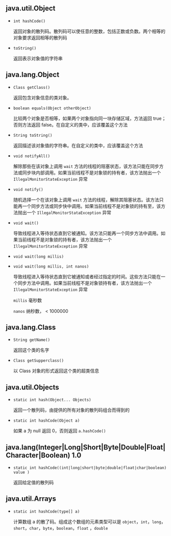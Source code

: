 ## java.util.Object

* `int hashCode()` 		

  返回对象的散列码。散列码可以使任意的整数，包括正数或负数。两个相等的对象要求返回相等的散列码

* `toString()` 		

  返回表示对象值的字符串

## java.lang.Object

* `Class getClass()` 				 

  返回包含对象信息的类对象。

* `boolean equals(Object otherObject)`                                     

  比较两个对象是否相等，如果两个对象指向同一块存储区域，方法返回 true；否则方法返回 false。在自定义的类中，应该覆盖这个方法

* `String toString()`                             

  返回描述该对象值的字符串。在自定义的类中，应该覆盖这个方法

- `void notifyAll()`

  解除那些在该对象上调用 `wait` 方法的线程的阻塞状态，该方法只能在同步方法或同步块内部调用。如果当前线程不是对象锁的持有者，该方法抛出一个 `IllegalMonitorStateException` 异常

- `void notify()`

  随机选择一个在该对象上调用 `wait` 方法的线程，解除其阻塞状态。该方法只能再一个同步方法或同步快中调用。如果当前线程不是对象锁的持有至，该方法抛出一个 `IllegalMonitorStataException` 异常

- `void wait()`

  导致线程进入等待状态直到它被通知。该方法只能再一个同步方法中调用。如果当前线程不是对象锁的持有者，该方法抛出一个 `IllegalMonitorStateException` 异常

- `void wait(long millis)`

- `void wait(long millis, int nanos)`

  导致线程进入等待状态直到它被通知或者经过指定的时间。这些方法只能在一个同步方法中调用。如果当前线程不是对象锁持有者，该方法抛出一个 `IllegalMonitorStateException` 异常

  `millis` 	毫秒数

  `nanos`	        纳秒数， < 1000000

## java.lang.Class

* `String getName()`				

  返回这个类的名字

* `Class getSupperclass()`                                                  

  以 Class 对象的形式返回这个类的超类信息

## java.util.Objects

* `static int hash(Object... Objects)` 			

  返回一个散列码，由提供的所有对象的散列码组合而得到的

* `static int hashCode(Object a)`     			

  如果 a 为 null 返回 0，否则返回 `a.hashCode()`

## java.lang(Integer|Long|Short|Byte|Double|Float|Character|Boolean) 1.0

* `static int hashCode((int|long|short|byte|double|float|char|boolean) value )` 	

  返回给定值的散列码

## java.util.Arrays

* `static int hashCode(type[] a)`    

  计算数组 a 的散了码。组成这个数组的元素类型可以是 `object`，`int`，`long`，`short`，`char`，`byte`，`boolean`，`float` ，`double`

